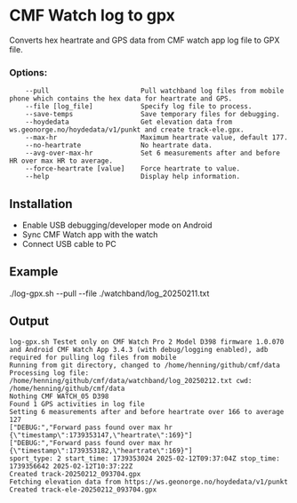 # CMF Watch log to gpx

Converts hex heartrate and GPS data from CMF watch app log file to GPX file.

### Options:
```
    --pull                       Pull watchband log files from mobile phone which contains the hex data for heartrate and GPS.
    --file [log_file]            Specify log file to process.
    --save-temps                 Save temporary files for debugging.
    --hoydedata                  Get elevation data from ws.geonorge.no/hoydedata/v1/punkt and create track-ele.gpx.
    --max-hr                     Maximum heartrate value, default 177.
    --no-heartrate               No heartrate data.
    --avg-over-max-hr            Set 6 measurements after and before HR over max HR to average.
    --force-heartrate [value]    Force heartrate to value.
    --help                       Display help information.
```

## Installation

- Enable USB debugging/developer mode on Android
- Sync CMF Watch app with the watch
- Connect USB cable to PC

## Example

 ./log-gpx.sh  --pull --file ./watchband/log_20250211.txt

## Output
```
log-gpx.sh Testet only on CMF Watch Pro 2 Model D398 firmware 1.0.070 and Android CMF Watch App 3.4.3 (with debug/logging enabled), adb required for pulling log files from mobile
Running from git directory, changed to /home/henning/github/cmf/data
Processing log file: /home/henning/github/cmf/data/watchband/log_20250212.txt cwd: /home/henning/github/cmf/data
Nothing CMF WATCH_05 D398
Found 1 GPS activities in log file
Setting 6 measurements after and before heartrate over 166 to average 127
["DEBUG:","Forward pass found over max hr {\"timestamp\":1739353147,\"heartrate\":169}"]
["DEBUG:","Forward pass found over max hr {\"timestamp\":1739353182,\"heartrate\":169}"]
sport_type: 2 start_time: 1739353024 2025-02-12T09:37:04Z stop_time: 1739356642 2025-02-12T10:37:22Z
Created track-20250212_093704.gpx
Fetching elevation data from https://ws.geonorge.no/hoydedata/v1/punkt
Created track-ele-20250212_093704.gpx
```